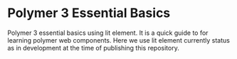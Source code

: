# Polymer 3 Essential Basics
Polymer 3 essential basics using lit element. It is a quick guide to for learning polymer web components. Here we use lit element currently status as in development at the time of publishing this repository.

